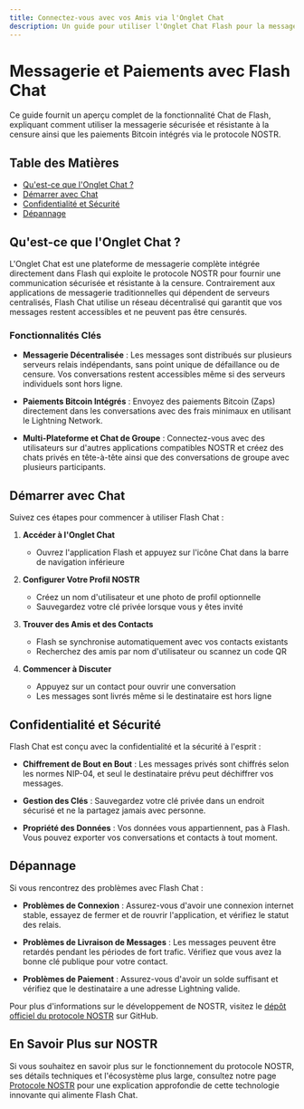 ```yaml
---
title: Connectez-vous avec vos Amis via l'Onglet Chat
description: Un guide pour utiliser l'Onglet Chat Flash pour la messagerie et les paiements utilisant le protocole NOSTR
---
```


# Messagerie et Paiements avec Flash Chat

Ce guide fournit un aperçu complet de la fonctionnalité Chat de Flash, expliquant comment utiliser la messagerie sécurisée et résistante à la censure ainsi que les paiements Bitcoin intégrés via le protocole NOSTR.

## Table des Matières

- [Qu'est-ce que l'Onglet Chat ?](#quest-ce-que-longlet-chat)
- [Démarrer avec Chat](#démarrer-avec-chat)
- [Confidentialité et Sécurité](#confidentialité-et-sécurité)
- [Dépannage](#dépannage)

## Qu'est-ce que l'Onglet Chat ?

L'Onglet Chat est une plateforme de messagerie complète intégrée directement dans Flash qui exploite le protocole NOSTR pour fournir une communication sécurisée et résistante à la censure. Contrairement aux applications de messagerie traditionnelles qui dépendent de serveurs centralisés, Flash Chat utilise un réseau décentralisé qui garantit que vos messages restent accessibles et ne peuvent pas être censurés.

### Fonctionnalités Clés

- **Messagerie Décentralisée** : Les messages sont distribués sur plusieurs serveurs relais indépendants, sans point unique de défaillance ou de censure. Vos conversations restent accessibles même si des serveurs individuels sont hors ligne.

- **Paiements Bitcoin Intégrés** : Envoyez des paiements Bitcoin (Zaps) directement dans les conversations avec des frais minimaux en utilisant le Lightning Network.

- **Multi-Plateforme et Chat de Groupe** : Connectez-vous avec des utilisateurs sur d'autres applications compatibles NOSTR et créez des chats privés en tête-à-tête ainsi que des conversations de groupe avec plusieurs participants.

## Démarrer avec Chat

Suivez ces étapes pour commencer à utiliser Flash Chat :

1. **Accéder à l'Onglet Chat**
   - Ouvrez l'application Flash et appuyez sur l'icône Chat dans la barre de navigation inférieure

2. **Configurer Votre Profil NOSTR**
   - Créez un nom d'utilisateur et une photo de profil optionnelle
   - Sauvegardez votre clé privée lorsque vous y êtes invité

3. **Trouver des Amis et des Contacts**
   - Flash se synchronise automatiquement avec vos contacts existants
   - Recherchez des amis par nom d'utilisateur ou scannez un code QR

4. **Commencer à Discuter**
   - Appuyez sur un contact pour ouvrir une conversation
   - Les messages sont livrés même si le destinataire est hors ligne

## Confidentialité et Sécurité

Flash Chat est conçu avec la confidentialité et la sécurité à l'esprit :

- **Chiffrement de Bout en Bout** : Les messages privés sont chiffrés selon les normes NIP-04, et seul le destinataire prévu peut déchiffrer vos messages.

- **Gestion des Clés** : Sauvegardez votre clé privée dans un endroit sécurisé et ne la partagez jamais avec personne.

- **Propriété des Données** : Vos données vous appartiennent, pas à Flash. Vous pouvez exporter vos conversations et contacts à tout moment.

## Dépannage

Si vous rencontrez des problèmes avec Flash Chat :

- **Problèmes de Connexion** : Assurez-vous d'avoir une connexion internet stable, essayez de fermer et de rouvrir l'application, et vérifiez le statut des relais.

- **Problèmes de Livraison de Messages** : Les messages peuvent être retardés pendant les périodes de fort trafic. Vérifiez que vous avez la bonne clé publique pour votre contact.

- **Problèmes de Paiement** : Assurez-vous d'avoir un solde suffisant et vérifiez que le destinataire a une adresse Lightning valide.

Pour plus d'informations sur le développement de NOSTR, visitez le [dépôt officiel du protocole NOSTR](https://github.com/nostr-protocol/nostr) sur GitHub.

## En Savoir Plus sur NOSTR

Si vous souhaitez en savoir plus sur le fonctionnement du protocole NOSTR, ses détails techniques et l'écosystème plus large, consultez notre page [Protocole NOSTR](/fr/nostr-protocol) pour une explication approfondie de cette technologie innovante qui alimente Flash Chat.
